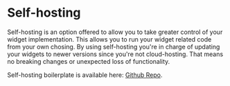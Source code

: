 # Self-hosting

Self-hosting is an option offered to allow you to take greater control of your widget implementation. This allows you to run your widget related code from your own chosing. By using self-hosting you're in charge of updating your widgets to newer versions since you're not cloud-hosting. That means no breaking changes or unexpected loss of functionality.

Self-hosting boilerplate is available here: [Github Repo](https://github.com/telia-oss/ace-one-widget-self-hosting).